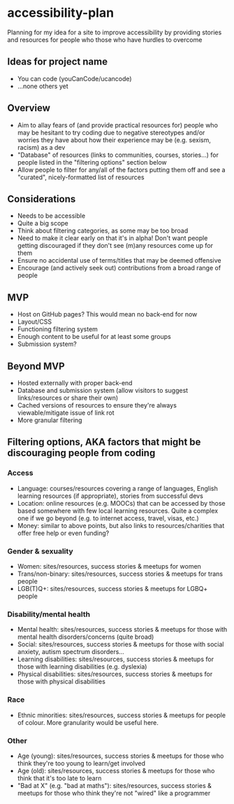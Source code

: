 # accessibility-plan
Planning for my idea for a site to improve accessibility by providing stories and resources for people who those who have hurdles to overcome


## Ideas for project name
- You can code (youCanCode/ucancode)
- ...none others yet

## Overview
- Aim to allay fears of (and provide practical resources for) people who may be hesitant to try coding due to negative stereotypes and/or worries they have about how their experience may be (e.g. sexism, racism) as a dev
- "Database" of resources (links to communities, courses, stories...) for people listed in the "filtering options" section below
- Allow people to filter for any/all of the factors putting them off and see a "curated", nicely-formatted list of resources

## Considerations
- Needs to be accessible
- Quite a big scope
- Think about filtering categories, as some may be too broad
- Need to make it clear early on that it's in alpha! Don't want people getting discouraged if they don't see (m)any resources come up for them
- Ensure no accidental use of terms/titles that may be deemed offensive
- Encourage (and actively seek out) contributions from a broad range of people

## MVP
- Host on GitHub pages? This would mean no back-end for now
- Layout/CSS
- Functioning filtering system
- Enough content to be useful for at least some groups
- Submission system?

## Beyond MVP
- Hosted externally with proper back-end
- Database and submission system (allow visitors to suggest links/resources or share their own)
- Cached versions of resources to ensure they're always viewable/mitigate issue of link rot
- More granular filtering

## Filtering options, AKA factors that might be discouraging people from coding
### Access
- Language: courses/resources covering a range of languages, English learning resources (if appropriate), stories from successful devs
- Location: online resources (e.g. MOOCs) that can be accessed by those based somewhere with few local learning resources. Quite a complex one if we go beyond (e.g. to internet access, travel, visas, etc.)
- Money: similar to above points, but also links to resources/charities that offer free help or even funding?

### Gender & sexuality
- Women: sites/resources, success stories & meetups for women
- Trans/non-binary: sites/resources, success stories & meetups for trans people
- LGB(T)Q+: sites/resources, success stories & meetups for LGBQ+ people

### Disability/mental health
- Mental health: sites/resources, success stories & meetups for those with mental health disorders/concerns (quite broad)
- Social: sites/resources, success stories & meetups for those with social anxiety, autism spectrum disorders...
- Learning disabilities: sites/resources, success stories & meetups for those with learning disabilities (e.g. dyslexia)
- Physical disabilities: sites/resources, success stories & meetups for those with physical disabilities

### Race
- Ethnic minorities: sites/resources, success stories & meetups for people of colour. More granularity would be useful here. 

### Other
- Age (young): sites/resources, success stories & meetups for those who think they're too young to learn/get involved
- Age (old): sites/resources, success stories & meetups for those who think that it's too late to learn
- "Bad at X" (e.g. "bad at maths"): sites/resources, success stories & meetups for those who think they're not "wired" like a programmer
